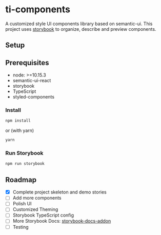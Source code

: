 # ti-components

A customized style UI components library based on semantic-ui.
This project uses [storybook](https://github.com/storybookjs/storybook) to organize, describe and preview components.

## Setup

## Prerequisites

- node: >=10.15.3
- semantic-ui-react
- storybook
- TypeScript
- styled-components

### Install

```bash
npm install
```

or (with yarn)

```bash
yarn
```

### Run Storybook

```bash
npm run storybook
```

## Roadmap

- [x] Complete project skeleton and demo stories
- [ ] Add more components
- [ ] Polish UI
- [ ] Customized Theming
- [ ] Storybook TypeScript config
- [ ] More Storybook Docs: [storybook-docs-addon](https://github.com/storybookjs/storybook/tree/master/addons/docs)
- [ ] Testing
